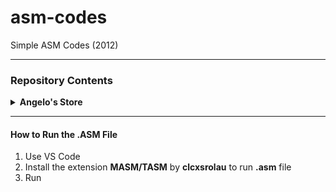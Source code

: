 # asm-codes
Simple ASM Codes (2012)

---
### Repository Contents
<details> 

<summary><b> Angelo's Store</b></summary>

  * Run Preview: [via linkedin.com/in/angeloparayno](https://www.linkedin.com/posts/angeloparayno_after-all-the-ai-chatgpt-google-bard-activity-7044446734051147776-puxD?utm_source=share&utm_medium=member_desktop)
  * Sample Output:
[![](images/)](https://www.linkedin.com/posts/angeloparayno_after-all-the-ai-chatgpt-google-bard-activity-7044446734051147776-puxD?utm_source=share&utm_medium=member_desktop)
  * Last Updated: 03/2023 (replaced utf-8 characters that are not working)

</details>
 
---
#### How to Run the **.ASM** File
1. Use VS Code
2. Install the extension **MASM/TASM** by **clcxsrolau** to run **.asm** file
3. Run
